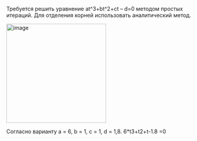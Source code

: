 Требуется решить уравнение at^3+bt^2+ct – d=0 методом простых итераций. Для отделения корней использовать аналитический метод.

<img width="261" alt="image" src="https://github.com/user-attachments/assets/cb71b9b0-33aa-4fe0-9906-bc0d386efbf3">


Согласно варианту a = 6, b = 1, c = 1, d = 1,8.
6*t3+t2+t-1.8 =0
